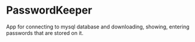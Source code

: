 # PasswordKeeper
App for connecting to mysql database and downloading, showing, entering passwords that are stored on it.
